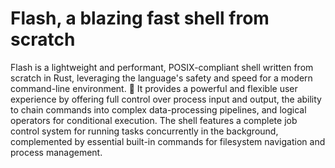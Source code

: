 # Flash, a blazing fast shell from scratch

Flash is a lightweight and performant, POSIX-compliant shell written from scratch in Rust, leveraging the language's safety and speed for a modern command-line environment. 🦀 It provides a powerful and flexible user experience by offering full control over process input and output, the ability to chain commands into complex data-processing pipelines, and logical operators for conditional execution. The shell features a complete job control system for running tasks concurrently in the background, complemented by essential built-in commands for filesystem navigation and process management.
